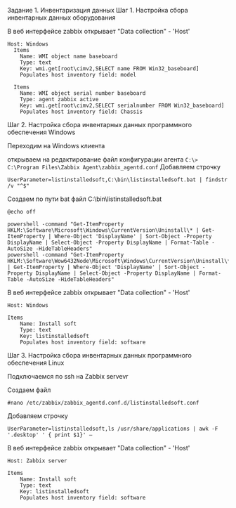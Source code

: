 Задание 1. Инвентаризация данных
Шаг 1. Настройка сбора инвентарных данных  оборудования

В веб интерфейсе zabbix открывает "Data collection" - 'Host'
```
Host: Windows
  Items
    Name: WMI object name baseboard
    Type: text
    Key: wmi.get[root\cimv2,SELECT name FROM Win32_baseboard]
    Populates host inventory field: model

  Items
    Name: WMI object serial number baseboard
    Type: agent zabbix active
    Key: wmi.get[root\cimv2,SELECT serialnumber FROM Win32_baseboard]
    Populates host inventory field: Chassis
```
Шаг 2. Настройка сбора инвентарных данных  программного обеспечения Windows

Переходим на Windows клиента

открываем на редактирование файл конфигурации агента
``
C:\> C:\Program Files\Zabbix Agent\zabbix_agentd.conf
``
Добавляем строчку
```
UserParameter=listinstalledsoft,C:\bin\listinstalledsoft.bat | findstr /v "^$"
```
Создаем по пути bat файл C:\bin\listinstalledsoft.bat
```
@echo off

powershell -command "Get-ItemProperty HKLM:\Software\Microsoft\Windows\CurrentVersion\Uninstall\* | Get-ItemProperty | Where-Object 'DisplayName' | Sort-Object -Property DisplayName | Select-Object -Property DisplayName | Format-Table -AutoSize -HideTableHeaders"
powershell -command "Get-ItemProperty HKLM:\Software\Wow6432Node\Microsoft\Windows\CurrentVersion\Uninstall\* | Get-ItemProperty | Where-Object 'DisplayName' | Sort-Object -Property DisplayName | Select-Object -Property DisplayName | Format-Table -AutoSize -HideTableHeaders"

```
В веб интерфейсе zabbix открывает "Data collection" - 'Host'
```
Host: Windows

Items
    Name: Install soft
    Type: text
    Key: listinstalledsoft
    Populates host inventory field: software
```
Шаг 3. Настройка сбора инвентарных данных  программного обеспечения Linux

Подключаемся по ssh на Zabbix servevr

Создаем файл
```
#nano /etc/zabbix/zabbix_agentd.conf.d/listinstalledsoft.conf
```

Добавляем строчку
```
UserParameter=listinstalledsoft,ls /usr/share/applications | awk -F '.desktop' ' { print $1}' –
```
В веб интерфейсе zabbix открывает "Data collection" - 'Host'
```
Host: Zabbix server

Items
    Name: Install soft 
    Type: text
    Key: listinstalledsoft
    Populates host inventory field: software
```
